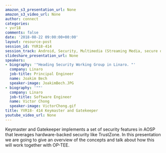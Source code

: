 ```yaml
---
amazon_s3_presentation_url: None
amazon_s3_video_url: None
author: connect
categories:
- yvr18
comments: false
date: '2018-08-22 09:00:00+00:00'
layout: resource-post
session_id: YVR18-414
session_track: Android, Security, Multimedia (Streaming Media, secure data path)
slideshare_presentation_url: None
speakers:
- biography: '"Heading Security Working Group in Linaro. "'
  company: Linaro
  job-title: Principal Engineer
  name: Joakim Bech
  speaker-image: JoakimBech.JPG
- biography: '""'
  company: Linaro
  job-title: Software Engineer
  name: Victor Chong
  speaker-image: VictorChong.gif
title: YVR18- 414 Keymaster and Gatekeeper
youtube_video_url: None
---
```


Keymaster and Gatekeeper implements a set of security features in AOSP that leverages hardware-backed security like TrustZone. In this presentation we are going to give an overview of the concepts and talk about how this will work together with OP-TEE.